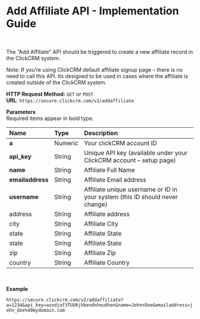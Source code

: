 <h1>Add Affiliate API - Implementation Guide</h1><br>
<p>The “Add Affiliate” API should be triggered to create a new affiliate record in the ClickCRM system.</p>
<p>Note: If you’re using ClickCRM default affiliate signup page – there is no need to call this API. Its designed to be used in cases where the affiliate is created outside of the ClickCRM system.</p>
<p><strong>HTTP Request Method:</strong> <code>GET</code> or <code>POST</code><br>
<strong>URL</strong>: <code>https://secure.clickcrm.com/v2/addaffiliate</code><br></p>
<p><strong>Parameters</strong><br>
Required items appear in bold type.</p>
<table>
<thead>
<tr>
<th align="left">Name</th>
<th align="left">Type</th>
<th align="left">Description</th>
</tr>
</thead>
<tbody>
<tr>
<td align="left"><strong>a<strong></td>
<td align="left">Numeric</td>
<td align="left">Your clickCRM account ID</td>
</tr>
<tr>
<td align="left"><strong>api_key</strong></td>
<td align="left">String</td>
<td align="left">Unique API key (available under your ClickCRM account – setup page)</td>
</tr>
<tr>
<td align="left"><strong>name</strong></td>
<td align="left">String</td>
<td align="left">Affiliate Full Name</td>
</tr>
<tr>
<td align="left"><strong>emailaddress</strong></td>
<td align="left">String</td>
<td align="left">Affiliate Email address</td>
</tr>
<tr>
<td align="left"><strong>username</strong></td>
<td align="left">String</td>
<td align="left">Affiliate unique username or ID in your system (this ID should never change)</td>
</tr>
<tr>
<td align="left">address</td>
<td align="left">String</td>
<td align="left">Affiliate address</td>
</tr>
<tr>
<td align="left">city</td>
<td align="left">String</td>
<td align="left">Affiliate City</td>
</tr>
<tr>
<td align="left">state</td>
<td align="left">String</td>
<td align="left">Affiliate State</td>
</tr>
<tr>
<td align="left">state</td>
<td align="left">String</td>
<td align="left">Affiliate State</td>
</tr>
<tr>
<td align="left">zip</td>
<td align="left">String</td>
<td align="left">Affiliate Zip</td>
</tr>
<tr>
<td align="left">country</td>
<td align="left">String</td>
<td align="left">Affiliate Country</td>
</tr>
</tbody>
</table>
<br>
<p><strong>Example</strong></p>
<p><code>https://secure.clickcrm.com/v2/addaffiliate?a=1234&api_key=asndjaf3TUU6jhbendnheudhen&name=John+Doe&emailaddress=john_doe%40mydomain.com</code><br>
